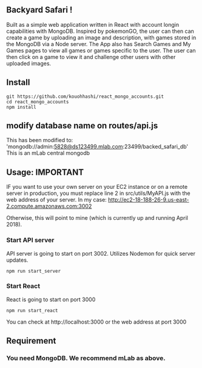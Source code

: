 ## Backyard Safari !
Built as a simple web application written in React with account longin capabilities with MongoDB. Inspired by pokemonGO, the user can then can create a game by uploading an image and description, with games stored in the MongoDB via a Node server. The App also has Search Games and My Games pages to view all games or games specific to the user. The user can then click on a game to view it and challenge other users with other uploaded images.

## Install  
```
git https://github.com/kouohhashi/react_mongo_accounts.git
cd react_mongo_accounts
npm install
```

## modify database name on routes/api.js  
This has been modified to: 'mongodb://admin:5828@ds123499.mlab.com:23499/backed_safari_db'
This is an mLab central mongodb

## Usage: IMPORTANT
IF you want to use your own server on your EC2 instance or on a remote server in production, you must replace line 2 in src/utils/MyAPI.js with the web address of your server. In my case:
http://ec2-18-188-26-9.us-east-2.compute.amazonaws.com:3002

Otherwise, this will point to mine (which is currently up and running April 2018).

### Start API server  
API server is going to start on port 3002. Utilizes Nodemon for quick server updates.
```
npm run start_server
```

### Start React  
React is going to start on port 3000
```
npm run start_react
```

You can check at http://localhost:3000  or the web address at port 3000

## Requirement  

### You need MongoDB. We recommend mLab as above.
